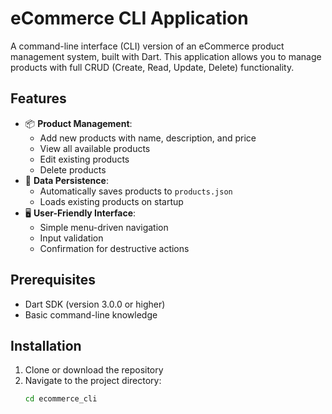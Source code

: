 # eCommerce CLI Application

A command-line interface (CLI) version of an eCommerce product management system, built with Dart. This application allows you to manage products with full CRUD (Create, Read, Update, Delete) functionality.

## Features

- 📦 **Product Management**:
  - Add new products with name, description, and price
  - View all available products
  - Edit existing products
  - Delete products
- 💾 **Data Persistence**:
  - Automatically saves products to `products.json`
  - Loads existing products on startup
- 🖥 **User-Friendly Interface**:
  - Simple menu-driven navigation
  - Input validation
  - Confirmation for destructive actions

## Prerequisites

- Dart SDK (version 3.0.0 or higher)
- Basic command-line knowledge

## Installation

1. Clone or download the repository
2. Navigate to the project directory:
   ```bash
   cd ecommerce_cli
